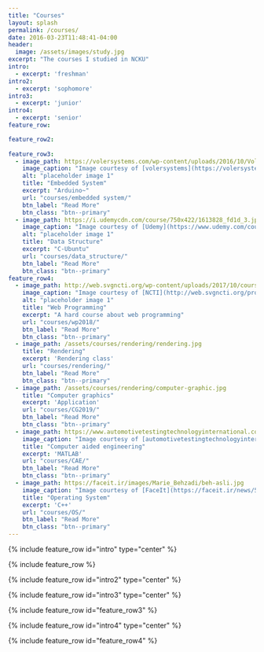 ```yaml
---
title: "Courses"
layout: splash
permalink: /courses/
date: 2016-03-23T11:48:41-04:00
header:
  image: /assets/images/study.jpg
excerpt: "The courses I studied in NCKU"
intro: 
  - excerpt: 'freshman'
intro2: 
  - excerpt: 'sophomore'
intro3: 
  - excerpt: 'junior'
intro4: 
  - excerpt: 'senior'  
feature_row:

feature_row2:
 
feature_row3:
  - image_path: https://volersystems.com/wp-content/uploads/2016/10/Voler-Robot-embeddedsystems.png
    image_caption: "Image courtesy of [volersystems](https://volersystems.com/product-design/embedded-systems/)"
    alt: "placeholder image 1"
    title: "Embedded System"
    excerpt: "Arduino~"
    url: "courses/embedded system/"
    btn_label: "Read More"
    btn_class: "btn--primary"
  - image_path: https://i.udemycdn.com/course/750x422/1613828_fd1d_3.jpg
    image_caption: "Image courtesy of [Udemy](https://www.udemy.com/course/coding-java-interview-algorithms-data-structure/)"
    alt: "placeholder image 1"
    title: "Data Structure"
    excerpt: "C-Ubuntu"
    url: "courses/data_structure/"
    btn_label: "Read More"
    btn_class: "btn--primary"
feature_row4:
  - image_path: http://web.svgncti.org/wp-content/uploads/2017/10/course-product-image.Web-Programmingpng-600x360.png
    image_caption: "Image courtesy of [NCTI](http://web.svgncti.org/product/web-programming/)"
    alt: "placeholder image 1"
    title: "Web Programming"
    excerpt: "A hard course about web programming"
    url: "courses/wp2018/"
    btn_label: "Read More"
    btn_class: "btn--primary"
  - image_path: /assets/courses/rendering/rendering.jpg
    title: "Rendering"
    excerpt: 'Rendering class'
    url: "courses/rendering/"
    btn_label: "Read More"
    btn_class: "btn--primary"
  - image_path: /assets/courses/rendering/computer-graphic.jpg
    title: "Computer graphics"
    excerpt: 'Application'
    url: "courses/CG2019/"
    btn_label: "Read More"
    btn_class: "btn--primary"
  - image_path: https://www.automotivetestingtechnologyinternational.com/wp-content/uploads/2018/08/5.-Computational-Fluid-Dynamics-CFD-Streamline-model-simulation-I.D.-R-Pikes-Peak.jpg
    image_caption: "Image courtesy of [automotivetestingtechnologyinternational](https://www.automotivetestingtechnologyinternational.com/)"
    title: "Computer aided engineering"
    excerpt: 'MATLAB'
    url: "courses/CAE/"
    btn_label: "Read More"
    btn_class: "btn--primary"  
  - image_path: https://faceit.ir/images/Marie_Behzadi/beh-asli.jpg
    image_caption: "Image courtesy of [FaceIt](https://faceit.ir/news/5610/Which-Operating-System-Should-You-Choose-For-Your-Next-PC)"
    title: "Operating System"
    excerpt: 'C++'
    url: "courses/OS/"
    btn_label: "Read More"
    btn_class: "btn--primary" 
---
```


{% include feature_row id="intro" type="center" %}


{% include feature_row %}


{% include feature_row id="intro2" type="center" %}

<!--
{% include feature_row id="feature_row2" type="center" %}
-->

{% include feature_row id="intro3" type="center" %}

 
{% include feature_row id="feature_row3"  %}


{% include feature_row id="intro4" type="center" %}


{% include feature_row id="feature_row4"  %}


